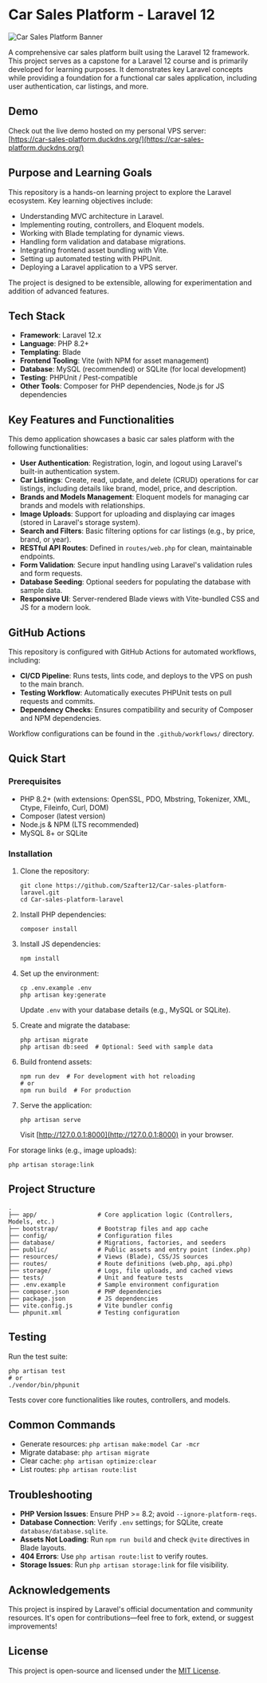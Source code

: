 # Car Sales Platform - Laravel 12

![Car Sales Platform Banner](https://via.placeholder.com/1280x300?text=Car+Sales+Platform+Laravel+12)

A comprehensive car sales platform built using the Laravel 12 framework. This project serves as a capstone for a Laravel 12 course and is primarily developed for learning purposes. It demonstrates key Laravel concepts while providing a foundation for a functional car sales application, including user authentication, car listings, and more.

## Demo

Check out the live demo hosted on my personal VPS server:  
[https://car-sales-platform.duckdns.org/](https://car-sales-platform.duckdns.org/)

## Purpose and Learning Goals

This repository is a hands-on learning project to explore the Laravel ecosystem. Key learning objectives include:
- Understanding MVC architecture in Laravel.
- Implementing routing, controllers, and Eloquent models.
- Working with Blade templating for dynamic views.
- Handling form validation and database migrations.
- Integrating frontend asset bundling with Vite.
- Setting up automated testing with PHPUnit.
- Deploying a Laravel application to a VPS server.

The project is designed to be extensible, allowing for experimentation and addition of advanced features.

## Tech Stack

- **Framework**: Laravel 12.x
- **Language**: PHP 8.2+
- **Templating**: Blade
- **Frontend Tooling**: Vite (with NPM for asset management)
- **Database**: MySQL (recommended) or SQLite (for local development)
- **Testing**: PHPUnit / Pest-compatible
- **Other Tools**: Composer for PHP dependencies, Node.js for JS dependencies

## Key Features and Functionalities

This demo application showcases a basic car sales platform with the following functionalities:
- **User Authentication**: Registration, login, and logout using Laravel's built-in authentication system.
- **Car Listings**: Create, read, update, and delete (CRUD) operations for car listings, including details like brand, model, price, and description.
- **Brands and Models Management**: Eloquent models for managing car brands and models with relationships.
- **Image Uploads**: Support for uploading and displaying car images (stored in Laravel's storage system).
- **Search and Filters**: Basic filtering options for car listings (e.g., by price, brand, or year).
- **RESTful API Routes**: Defined in `routes/web.php` for clean, maintainable endpoints.
- **Form Validation**: Secure input handling using Laravel's validation rules and form requests.
- **Database Seeding**: Optional seeders for populating the database with sample data.
- **Responsive UI**: Server-rendered Blade views with Vite-bundled CSS and JS for a modern look.

## GitHub Actions

This repository is configured with GitHub Actions for automated workflows, including:
- **CI/CD Pipeline**: Runs tests, lints code, and deploys to the VPS on push to the main branch.
- **Testing Workflow**: Automatically executes PHPUnit tests on pull requests and commits.
- **Dependency Checks**: Ensures compatibility and security of Composer and NPM dependencies.

Workflow configurations can be found in the `.github/workflows/` directory.

## Quick Start

### Prerequisites
- PHP 8.2+ (with extensions: OpenSSL, PDO, Mbstring, Tokenizer, XML, Ctype, Fileinfo, Curl, DOM)
- Composer (latest version)
- Node.js & NPM (LTS recommended)
- MySQL 8+ or SQLite

### Installation
1. Clone the repository:
   ```
   git clone https://github.com/Szafter12/Car-sales-platform-laravel.git
   cd Car-sales-platform-laravel
   ```

2. Install PHP dependencies:
   ```
   composer install
   ```

3. Install JS dependencies:
   ```
   npm install
   ```

4. Set up the environment:
   ```
   cp .env.example .env
   php artisan key:generate
   ```
   Update `.env` with your database details (e.g., MySQL or SQLite).

5. Create and migrate the database:
   ```
   php artisan migrate
   php artisan db:seed  # Optional: Seed with sample data
   ```

6. Build frontend assets:
   ```
   npm run dev  # For development with hot reloading
   # or
   npm run build  # For production
   ```

7. Serve the application:
   ```
   php artisan serve
   ```
   Visit [http://127.0.0.1:8000](http://127.0.0.1:8000) in your browser.

For storage links (e.g., image uploads):
```
php artisan storage:link
```

## Project Structure

```
.
├── app/                 # Core application logic (Controllers, Models, etc.)
├── bootstrap/           # Bootstrap files and app cache
├── config/              # Configuration files
├── database/            # Migrations, factories, and seeders
├── public/              # Public assets and entry point (index.php)
├── resources/           # Views (Blade), CSS/JS sources
├── routes/              # Route definitions (web.php, api.php)
├── storage/             # Logs, file uploads, and cached views
├── tests/               # Unit and feature tests
├── .env.example         # Sample environment configuration
├── composer.json        # PHP dependencies
├── package.json         # JS dependencies
├── vite.config.js       # Vite bundler config
└── phpunit.xml          # Testing configuration
```

## Testing

Run the test suite:
```
php artisan test
# or
./vendor/bin/phpunit
```

Tests cover core functionalities like routes, controllers, and models.

## Common Commands

- Generate resources: `php artisan make:model Car -mcr`
- Migrate database: `php artisan migrate`
- Clear cache: `php artisan optimize:clear`
- List routes: `php artisan route:list`

## Troubleshooting

- **PHP Version Issues**: Ensure PHP >= 8.2; avoid `--ignore-platform-reqs`.
- **Database Connection**: Verify `.env` settings; for SQLite, create `database/database.sqlite`.
- **Assets Not Loading**: Run `npm run build` and check `@vite` directives in Blade layouts.
- **404 Errors**: Use `php artisan route:list` to verify routes.
- **Storage Issues**: Run `php artisan storage:link` for file visibility.

## Acknowledgements

This project is inspired by Laravel's official documentation and community resources. It's open for contributions—feel free to fork, extend, or suggest improvements!

## License

This project is open-source and licensed under the [MIT License](LICENSE).
